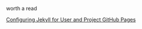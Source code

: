 worth a read

[Configuring Jekyll for User and Project GitHub Pages](http://downtothewire.io/2015/08/15/configuring-jekyll-for-user-and-project-github-pages/)